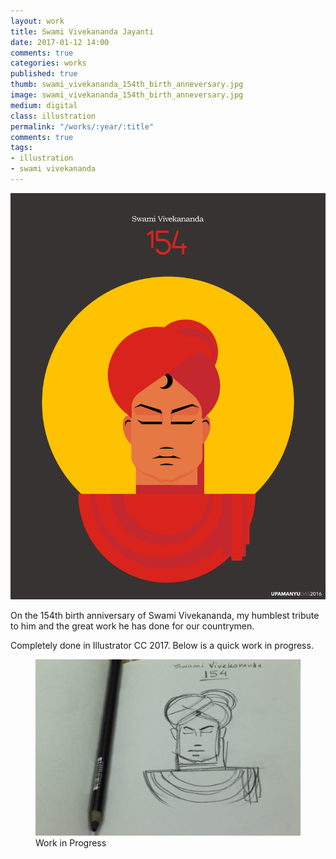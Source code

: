 ```yaml
---
layout: work
title: Swami Vivekananda Jayanti
date: 2017-01-12 14:00
comments: true
categories: works
published: true
thumb: swami_vivekananda_154th_birth_anneversary.jpg
image: swami_vivekananda_154th_birth_anneversary.jpg
medium: digital
class: illustration
permalink: "/works/:year/:title"
comments: true
tags:
- illustration
- swami vivekananda
---
```


<p>
  <div class="fotorama" data-keyboard="true" data-arrows="true" data-click="true" data-swipe="true" data-autoplay="true" data-loop="true">
      <img src="/images/works/swami_vivekananda_154th_birth_anneversary.jpg" alt="Swami Vivekananda Jayanti">
  </div>
</p>

On the 154th birth anniversary of Swami Vivekananda, my humblest tribute to him and the great work he has done for our countrymen.

Completely done in Illustrator CC 2017. Below is a quick work in progress.

<figure>
  <img src="/images/works/swami_vivekananda_154th_birth_anneversary_wip.jpg" alt="Swami Vivekananda Jayanti">
  <figcaption>Work in Progress</figcaption>
</figure>